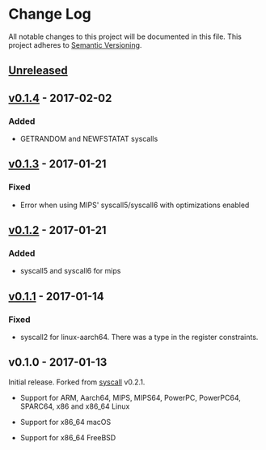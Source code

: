 # Change Log

All notable changes to this project will be documented in this file.
This project adheres to [Semantic Versioning](http://semver.org/).

## [Unreleased]

## [v0.1.4] - 2017-02-02

### Added

- GETRANDOM and NEWFSTATAT syscalls

## [v0.1.3] - 2017-01-21

### Fixed

- Error when using MIPS' syscall5/syscall6 with optimizations enabled

## [v0.1.2] - 2017-01-21

### Added

- syscall5 and syscall6 for mips

## [v0.1.1] - 2017-01-14

### Fixed

- syscall2 for linux-aarch64. There was a type in the register constraints.

## v0.1.0 - 2017-01-13

Initial release. Forked from [syscall] v0.2.1.

[syscall]: https://crates.io/crates/syscall

- Support for ARM, Aarch64, MIPS, MIPS64, PowerPC, PowerPC64, SPARC64, x86 and
  x86_64 Linux

- Support for x86_64 macOS

- Support for x86_64 FreeBSD

[Unreleased]: https://github.com/japaric/syscall.rs/compare/v0.1.4...HEAD
[v0.1.4]: https://github.com/japaric/syscall.rs/compare/v0.1.3...v0.1.4
[v0.1.3]: https://github.com/japaric/syscall.rs/compare/v0.1.2...v0.1.3
[v0.1.2]: https://github.com/japaric/syscall.rs/compare/v0.1.1...v0.1.2
[v0.1.1]: https://github.com/japaric/syscall.rs/compare/v0.1.0...v0.1.1
